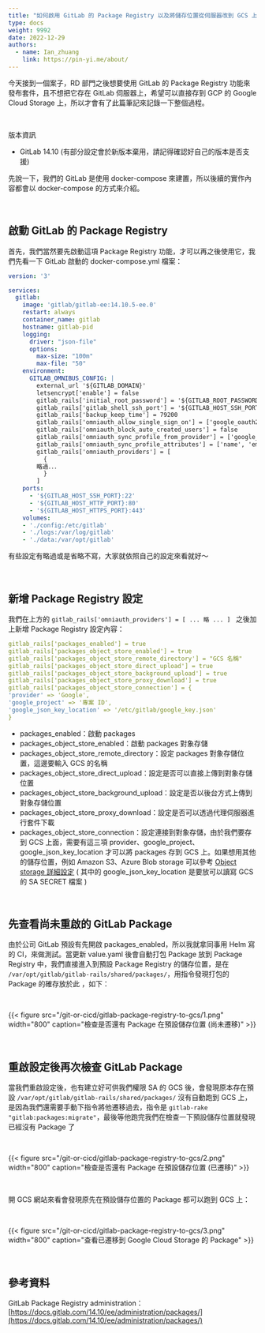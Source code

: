 ```yaml
---
title: "如何啟用 GitLab 的 Package Registry 以及將儲存位置從伺服器改到 GCS 上"
type: docs
weight: 9992
date: 2022-12-29
authors:
  - name: Ian_zhuang
    link: https://pin-yi.me/about/
---
```


今天接到一個案子，RD 部門之後想要使用 GitLab 的 Package Registry 功能來發布套件，且不想把它存在 GitLab 伺服器上，希望可以直接存到 GCP 的 Google Cloud Storage 上，所以才會有了此篇筆記來記錄一下整個過程。

<br>

版本資訊

- GitLab 14.10 (有部分設定會於新版本棄用，請記得確認好自己的版本是否支援)

先說一下，我們的 GitLab 是使用 docker-compose 來建置，所以後續的實作內容都會以 docker-compose 的方式來介紹。

<br>

## 啟動 GitLab 的 Package Registry

首先，我們當然要先啟動這項 Package Registry 功能，才可以再之後使用它，我們先看一下 GitLab 啟動的 docker-compose.yml 檔案：

```yaml
version: '3'

services:
  gitlab:
    image: 'gitlab/gitlab-ee:14.10.5-ee.0'
    restart: always
    container_name: gitlab
    hostname: gitlab-pid
    logging:
      driver: "json-file"
      options:
        max-size: "100m"
        max-file: "50"
    environment:
      GITLAB_OMNIBUS_CONFIG: |
        external_url '${GITLAB_DOMAIN}'
        letsencrypt['enable'] = false
        gitlab_rails['initial_root_password'] = '${GITLAB_ROOT_PASSWORD}'
        gitlab_rails['gitlab_shell_ssh_port'] = '${GITLAB_HOST_SSH_PORT}'
        gitlab_rails['backup_keep_time'] = 79200
        gitlab_rails['omniauth_allow_single_sign_on'] = ['google_oauth2']
        gitlab_rails['omniauth_block_auto_created_users'] = false
        gitlab_rails['omniauth_sync_profile_from_provider'] = ['google_oauth2']
        gitlab_rails['omniauth_sync_profile_attributes'] = ['name', 'email']
        gitlab_rails['omniauth_providers'] = [
          {
		略過．．．
          }
        ]
    ports:
      - '${GITLAB_HOST_SSH_PORT}:22'
      - '${GITLAB_HOST_HTTP_PORT}:80'
      - '${GITLAB_HOST_HTTPS_PORT}:443'
    volumes:
    - './config:/etc/gitlab'
    - './logs:/var/log/gitlab'
    - './data:/var/opt/gitlab'
```

有些設定有略過或是省略不寫，大家就依照自己的設定來看就好～

<br>

## 新增 Package Registry 設定

我們在上方的 `gitlab_rails['omniauth_providers'] = [ ... 略 ... ] ` 之後加上新增 Package Registry 設定內容：

```yaml
gitlab_rails['packages_enabled'] = true
gitlab_rails['packages_object_store_enabled'] = true
gitlab_rails['packages_object_store_remote_directory'] = "GCS 名稱"
gitlab_rails['packages_object_store_direct_upload'] = true
gitlab_rails['packages_object_store_background_upload'] = true
gitlab_rails['packages_object_store_proxy_download'] = true
gitlab_rails['packages_object_store_connection'] = {
'provider' => 'Google',
'google_project' => '專案 ID',
'google_json_key_location' => '/etc/gitlab/google_key.json'
}
```

- packages_enabled：啟動 packages
- packages_object_store_enabled：啟動 packages 對象存儲
- packages_object_store_remote_directory：設定 packages 對象存儲位置，這邊要輸入 GCS 的名稱
- packages_object_store_direct_upload：設定是否可以直接上傳到對象存儲位置
- packages_object_store_background_upload：設定是否以後台方式上傳到對象存儲位置
- packages_object_store_proxy_download：設定是否可以透過代理伺服器進行套件下載
- packages_object_store_connection：設定連接到對象存儲，由於我們要存到 GCS 上面，需要有這三項 provider、google_project、google_json_key_location 才可以將 packages 存到 GCS 上。如果想用其他的儲存位置，例如 Amazon S3、Azure Blob storage 可以參考 [Object storage 詳細設定](https://docs.gitlab.com/ee/administration/object_storage.html) ( 其中的 google_json_key_location 是要放可以讀寫 GCS 的 SA SECRET 檔案 )

<br>

## 先查看尚未重啟的 GitLab Package

由於公司 GitLab 預設有先開啟 packages_enabled，所以我就拿同事用 Helm 寫的 CI，來做測試。當更新 value.yaml 後會自動打包 Package 放到 Package Registry 中，我們直接進入到預設 Package Registry 的儲存位置，是在 `/var/opt/gitlab/gitlab-rails/shared/packages/`，用指令發現打包的 Package 的確存放於此 ，如下：

<br>

{{< figure src="/git-or-cicd/gitlab-package-registry-to-gcs/1.png" width="800" caption="檢查是否還有 Package 在預設儲存位置 (尚未遷移)" >}}

<br>

## 重啟設定後再次檢查 GitLab Package

當我們重啟設定後，也有建立好可供我們權限 SA 的 GCS 後，會發現原本存在預設 `/var/opt/gitlab/gitlab-rails/shared/packages/` 沒有自動跑到 GCS 上，是因為我們還需要手動下指令將他遷移過去，指令是 `gitlab-rake "gitlab:packages:migrate"`，最後等他跑完我們在檢查一下預設儲存位置就發現已經沒有 Package 了

<br>

{{< figure src="/git-or-cicd/gitlab-package-registry-to-gcs/2.png" width="800" caption="檢查是否還有 Package 在預設儲存位置  (已遷移)" >}}

<br>

開 GCS 網站來看會發現原先在預設儲存位置的 Package 都可以跑到 GCS 上：

<br>

{{< figure src="/git-or-cicd/gitlab-package-registry-to-gcs/3.png" width="800" caption="查看已遷移到 Google Cloud Storage 的 Package" >}}

<br>

## 參考資料

GitLab Package Registry administration：[https://docs.gitlab.com/14.10/ee/administration/packages/](https://docs.gitlab.com/14.10/ee/administration/packages/)
